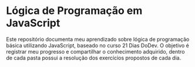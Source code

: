 # Lógica de Programação em JavaScript
Este repositório documenta meu aprendizado sobre lógica de programação básica utilizando JavaScript, baseado no curso 21 Dias DoDev. O objetivo é registrar meu progresso e compartilhar o conhecimento adquirido, dentro de cada pasta possui a resolução dos exercícios propostos de cada dia.

